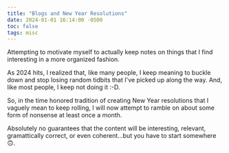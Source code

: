 ```yaml
---
title: "Blogs and New Year Resolutions"
date: 2024-01-01 16:14:00 -0500
toc: false
tags: misc
---
```


Attempting to motivate myself to actually keep notes on things that I find
interesting in a more organized fashion.

<!--more-->

As 2024 hits, I realized that, like many people, I keep meaning to buckle down
and stop losing random tidbits that I've picked up along the way. And, like most
people, I keep not doing it :-D.

So, in the time honored tradition of creating New Year resolutions that I
vaguely mean to keep rolling, I will now attempt to ramble on about some form of
nonsense at least once a month.

Absolutely no guarantees that the content will be interesting, relevant,
gramattically correct, or even coherent...but you have to start somewhere
:upside_down_face:.

